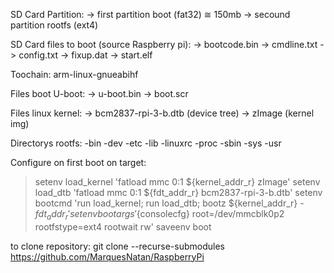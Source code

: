SD Card Partition: 
 -> first partition boot (fat32) ≅ 150mb
 -> secound partition rootfs (ext4)

SD Card files to boot (source Raspberry pi):
 -> bootcode.bin
 -> cmdline.txt
 -> config.txt
 -> fixup.dat
 -> start.elf

Toochain: arm-linux-gnueabihf

Files boot U-boot:
 -> u-boot.bin
 -> boot.scr

Files linux kernel:
 -> bcm2837-rpi-3-b.dtb (device tree)
 -> zImage (kernel img)

Directorys rootfs:
-bin 
-dev 
-etc 
-lib
-linuxrc
-proc
-sbin 
-sys
-usr

Configure on first boot on target:
> setenv load_kernel 'fatload mmc 0:1 ${kernel_addr_r} zImage'
> setenv load_dtb 'fatload mmc 0:1 ${fdt_addr_r} bcm2837-rpi-3-b.dtb'
> setenv bootcmd 'run load_kernel; run load_dtb; bootz ${kernel_addr_r} - ${fdt_addr_r}'
> setenv bootargs '${consolecfg} root=/dev/mmcblk0p2 rootfstype=ext4 rootwait rw'
> saveenv
> boot

to clone repository: git clone --recurse-submodules https://github.com/MarquesNatan/RaspberryPi

